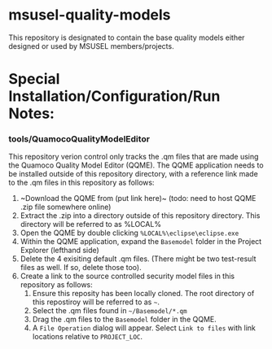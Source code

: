 # msusel-quality-models
This repository is designated to contain the base quality models either designed or used by MSUSEL members/projects.

# Special Installation/Configuration/Run Notes:
### tools/QuamocoQualityModelEditor
This repository verion control only tracks the .qm files that are made using the Quamoco Quality Model Editor (QQME). The QQME application needs to be installed outside of this repository directory, with a reference link made to the .qm files in this repository as follows:
1. ~Download the QQME from (put link here)~ (todo: need to host QQME .zip file somewhere online)
2. Extract the .zip into a directory outside of this repository directory. This directory will be referred to as %LOCAL%
3. Open the QQME by double clicking `%LOCAL%\eclipse\eclipse.exe`
4. Within the QQME application, expand the `Basemodel` folder in the Project Explorer (lefthand side)
5. Delete the 4 exisiting default .qm files. (There might be two test-result files as well. If so, delete those too).
6. Create a link to the source controlled security model files in this repository as follows:
    1. Ensure this reposity has been locally cloned. The root directory of this repostiroy will be referred to as `~`.
    2. Select the .qm files found in `~/Basemodel/*.qm`
    3. Drag the .qm files to the `Basemodel` folder in the QQME.
    4. A `File Operation` dialog will appear. Select `Link to files` with link locations relative to `PROJECT_LOC`.
